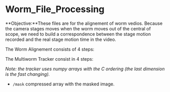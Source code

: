 # Worm_File_Processing 

**Objective:**These files are for the alignement of worm vedios. Because the camera stages moves when the worm moves out of the central of scope, we need to build a correspondence between the stage motion recorded and the real stage motion time in the video.

The Worm Alignement consists of 4 steps:



The Multiworm Tracker consist in 4 steps:

*Note: the tracker uses numpy arrays with the C ordering (the last dimension is the fast changing).*


  - `/mask` compressed array with the masked image.

